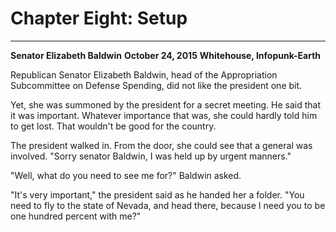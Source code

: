 # Chapter Eight: Setup

***
**Senator Elizabeth Baldwin**
**October 24, 2015**
**Whitehouse, Infopunk-Earth**

Republican Senator Elizabeth Baldwin, head of the Appropriation Subcommittee on Defense Spending, did not like the president one bit.

Yet, she was summoned by the president for a secret meeting. He said that it was important. Whatever importance that was, she could hardly told him to get lost. That wouldn't be good for the country.

The president walked in. From the door, she could see that a general was involved. "Sorry senator Baldwin, I was held up by urgent manners."

"Well, what do you need to see me for?" Baldwin asked.

"It's very important," the president said as he handed her a folder. "You need to fly to the state of Nevada, and head there, because I need you to be one hundred percent with me?"

